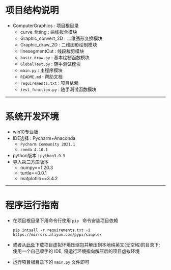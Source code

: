 <!--
 * @Author: your name
 * @Date: 2021-05-30 21:52:43
 * @LastEditTime: 2021-05-30 22:12:23
 * @LastEditors: Please set LastEditors
 * @Description: In User Settings Edit
 * @FilePath: \JuniorLesson_SecondTerm\ComputerGraphics\ComputerGraphics\README.md
-->
# 项目结构说明
- ComputerGraphics  : 项目根目录
  - curve_fitting   : 曲线拟合模块
  - Graphic_convert_2D  : 二维图形变换模块
  - Graphic_draw_2D : 二维图形绘制模块
  - linesegmentCut  : 线段裁剪模块
  - `basic_draw.py`  : 基本绘制函数模块
  - `GlobalTest.py`  : 随手测试模块
  - `main.py` : 主程序模块
  - `README.md`   : 帮助文档
  - `requirements.txt`    : 项目依赖
  - `test_function.py`    : 随手测试函数模块


----
# 系统开发环境
- win10专业版
- IDE选择 : Pycharm+Anaconda
  - `Pycharm Community 2021.1`
  - `conda 4.10.1`
- python版本 : `python3.9.5`
- 导入第三方库版本
  - numpy==1.20.3
  - turtle==0.0.1
  - matplotlib==3.4.2


---
# 程序运行指南
- 在项目根目录下用命令行使用 `pip ` 命令安装项目依赖
  ```
  pip intsall -r requirements.txt -i https://mirrors.aliyun.com/pypi/simple/
  ```
- 或者从[此处](https://ayusummer-my.sharepoint.com/:f:/g/personal/233_ayusummer_onmicrosoft_com/ErJVJJHS1vpChkWlHIpbkaYB76nehJkwDWJYBiMOsDGdqA?e=KfPzwV)下载项目虚拟环境压缩包并解压到本地纯英文(无空格)的目录下;  
  使用一个自己顺手的 IDE, 将运行环境指向解压后的项目虚拟环境

- 运行项目根目录下的 `main.py` 文件即可
